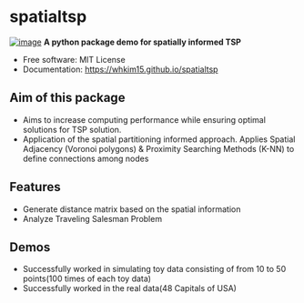 # spatialtsp


[![image](https://img.shields.io/pypi/v/spatialtsp.svg)](https://pypi.python.org/pypi/spatialtsp)
**A python package demo for spatially informed TSP**
-   Free software: MIT License
-   Documentation: https://whkim15.github.io/spatialtsp

## Aim of this package
-   Aims to increase computing performance while ensuring optimal solutions for TSP solution.
-   Application of the spatial partitioning informed approach. Applies Spatial Adjacency (Voronoi polygons) & Proximity Searching Methods (K-NN) to define connections among nodes


## Features
-   Generate distance matrix based on the spatial information
-   Analyze Traveling Salesman Problem

## Demos
-   Successfully worked in simulating toy data consisting of from 10 to 50 points(100 times of each toy data)
-   Successfully worked in the real data(48 Capitals of USA)
